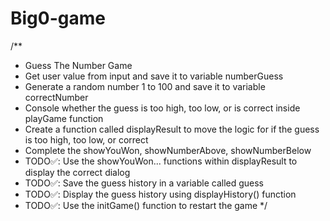 # Big0-game


/**
 *  Guess The Number Game
 *  Get user value from input and save it to variable numberGuess
 *  Generate a random number 1 to 100 and save it to variable correctNumber
 *  Console whether the guess is too high, too low, or is correct inside playGame function
 *  Create a function called displayResult to move the logic for if the guess is too high, too low, or correct
 *  Complete the showYouWon, showNumberAbove, showNumberBelow
 * TODO✅: Use the showYouWon... functions within displayResult to display the correct dialog
 * TODO✅: Save the guess history in a variable called guess
 * TODO✅: Display the guess history using displayHistory() function
 * TODO✅: Use the initGame() function to restart the game
 */
